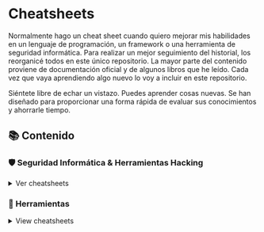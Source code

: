 # Cheatsheets

Normalmente hago un cheat sheet cuando quiero mejorar mis habilidades en un lenguaje de programación, un framework o una herramienta de seguridad informática. Para realizar un mejor seguimiento del historial, los reorganicé todos en este único repositorio. La mayor parte del contenido proviene de documentación oficial y de algunos libros que he leído. Cada vez que vaya aprendiendo algo nuevo lo voy a incluir en este repositorio.

Siéntete libre de echar un vistazo. Puedes aprender cosas nuevas. Se han diseñado para proporcionar una forma rápida de evaluar sus conocimientos y ahorrarle tiempo.

## 📚 Contenido

### 🛡️ Seguridad Informática & Herramientas Hacking

<details>
<summary>Ver cheatsheets</summary>

<details>
<summary>Recopilación de Información</summary>

- [Recon-ng](hacking/recon-ng)

#### Análisis de DNS

- [DNSEnum](hacking/dnsenum)
- [DNSRecon](hacking/dnsrecon)

#### Análisis de Ruteo

- [NetDiscover](hacking/netdiscover)

#### Análisis OSINT

- [Google Dorks](hacking/google)
- [Metagoofil](hacking/metagoofil)
- [OSRFramework](hacking/osrframework)
- [Shodan](hacking/shodan)
- [TheHarvester](hacking/theharvester)
- [URLCrazy](hacking/urlcrazy)

#### Análisis SNMP

- [OneSixtyOne](hacking/onesixtyone)
- [SNMPbulkwalk](hacking/snmpbulkwalk)
- [SNMPwalk](hacking/snmpwalk)

#### Análisis SMB

- [Enum4Linux](hacking/enum4linux)
- [Samrdump](hacking/samrdump)
- [SMBclient](hacking/smbclient)
- [SMBmap](hacking/smbmap)
- [SMBserver](hacking/smbserver)

#### Análisis SSL

- [SSLscan](hacking/sslscan)
- [SSLyze](hacking/sslyze)

#### Capturar Tráfico de Red

- [P0f](hacking/p0f)
- [TCPdump](hacking/tcpdump)

#### Escáner de Redes

- [Masscan](hacking/masscan)
- [Naabu](hacking/naabu)
- [Nmap](hacking/nmap)
- [RustScan](hacking/rustscan)

#### Esteganografía

- [Steghide](hacking/steghide)

#### Herramientas para Metadatos

- [Exiftool](hacking/exiftool)

#### Identificación de Host en línea

- [ARPing](hacking/arping)
- [ARP-Scan](hacking/arp-scan)
- [Fping](hacking/fping)
- [Hping3](hacking/hping3)

#### Identificación de IDS/IPS

- [Wafw00f](hacking/wafw00f)

</details>

<details>
<summary>Análisis de Aplicaciones Web</summary>

#### Escáner de Vulnerabilidades Web

- [Nikto](hacking/nikto)
- [Nuclei](hacking/nuclei)
- [Skipfish](hacking/skipfish)
- [Wapiti](hacking/wapiti)
- [Whatweb](hacking/whatweb)

#### Identificación de CMS

- [DroopeScan](hacking/droopescan)
- [JoomScan](hacking/joomscan)
- [WPScan](hacking/wpscan)

#### Identificación de Dominios Web

- [Assetfinder](hacking/assetfinder)
- [Subfinder](hacking/subfinder)
- [Sublist3r](hacking/sublist3r)
- [DNSMap](hacking/dnsmap)

#### Idexadores Web

- [Dirb](hacking/dirb)
- [Dirsearch](hacking/dirsearch)
- [FeroxBuster](hacking/feroxbuster)
- [ffuf](hacking/ffuf)
- [Gobuster](hacking/gobuster)
- [Uniscan](hacking/uniscan)
- [URLBuster](hacking/urlbuster)
- [Wfuzz](hacking/wfuzz)

#### Proxies de Aplicaciones Web

- [BurpSuite](hacking/burpsuite)

#### Clonador de sitios web

- [httrack](hacking/httrack)

</details>

<details>
<summary>Evaluación de Bases de Datos</summary>

- [SQLMap](hacking/sqlmap)

</details>

<details>
<summary>Ataques de Contraseñas</summary>

#### Ataques con Conexión

- [Hydra](hacking/hydra)
- [Patator](hacking/patator)

#### Ataques sin Conexión

- [FcrackZIP](hacking/fcrackzip)
- [Hashcat](hacking/hashcat)
- [John](hacking/john)
- [NCrack](hacking/ncrack)
- [PDFCrack](hacking/pdfcrack)
- [Sucrack](hacking/sucrack)

#### Generadores de Contraseñas y Diccionarios

- [CeWL](hacking/cewl)
- [Crunch](hacking/crunch)
- [CuPP](hacking/cupp)
- [pwgen](hacking/pwgen)

#### Hashes Cifrar/Decifrar

- [HashID](hacking/hashid)
- [Name-That-Hash](hacking/name-that-hash)

</details>

<details>
<summary>Ataques Wireless</summary>

- [Aircrack-ng](hacking/aircrack-ng)
- [Aireplay-ng](hacking/aireplay-ng)
- [Airmon-ng](hacking/airmon-ng)
- [Airodump-ng](hacking/airodump-ng)
- [Cowpatty](hacking/cowpatty)
- [Mdk4](hacking/mdk4)
- [Pyrit](hacking/pyrit)

</details>

<details>
<summary>Herramientas de Explotación</summary>

- [Metasploit-Framework](hacking/metasploit)
- [Meterpreter](hacking/meterpreter)
- [Msfvenom](hacking/msfvenom)
- [Searchsploit](hacking/searchsploit)

#### Reverse Shell

- [Netcat](hacking/netcat)
- [Pwncat](hacking/pwncat)
- [Reverse-Shell](hacking/reverse-shell)
- [Rustcat](hacking/rustcat)

</details>

<details>
<summary>Sniffing, Spoofing & MiTM</summary>

- [ARPSpoof](hacking/arpspoof)
- [Macchanger](hacking/macchanger)
- [Macof](hacking/macof)
- [Responder](hacking/responder)

</details>

<details>
<summary>Post Explotación</summary>

#### Puertas Traseras para Web

- [Weevely](hacking/weevely)

</details>

<details>
<summary>Windows</summary>

- [Auditpol](hacking/auditpol)
- [Cipher](hacking/cipher)
- [CrackMapExec](hacking/crackmapexec)
- [RPCClient](hacking/rpcclient)
- [Wevtutil](hacking/wevtutil)

</details>

<details>
<summary>Mobile - Android</summary>

- [APKTool](hacking/movil/apktool)

</details>

</details>

### 🔧 Herramientas

<details>
<summary>View cheatsheets</summary>

#### Desarrollo

- [Git](tools/git)
- [HTTP-Codes](tools/http-codes)
- [Tmux](tools/tmux)
- [Vim](tools/vim)

#### Infraestructura

- [Cisco IOS](tools/cisco)
- [Puertos Comunes](tools/puertos-comunes)

#### Linux

- [cURL](tools/curl)
- [File](tools/file)
- [Linux CLI](tools/linux-cli)
- [Nbtscan](hacking/nbtscan)
- [PDFtk](tools/pdftk)
- [ps](hacking/ps)
- [SCP](hacking/scp)
- [Strings](hacking/strings)

</details>